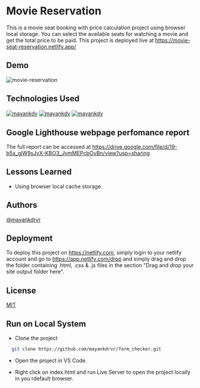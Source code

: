 
# Movie Reservation

This is a movie seat booking with price calculation project using browser local storage. You can select the available seats for watching a movie and get the total price to be paid. This project is deployed live at https://movie-seat-reservation.netlify.app/

## Demo

![movie-reservation](https://user-images.githubusercontent.com/87348490/149882904-fade4627-fe5a-4de0-8d39-44b0a6813d3d.gif)

## Technologies Used

<a href="https://www.freecodecamp.org/news/html-css-and-javascript-explained-for-beginners/" target="_blank"><img align="center" src="https://www.linkpicture.com/q/html.svg" alt="mayankdv"  /></a>
<a href="https://www.freecodecamp.org/news/html-css-and-javascript-explained-for-beginners/" target="_blank"><img align="center" src="https://www.linkpicture.com/q/css.svg" alt="mayankdv"  /></a>
<a href="https://www.freecodecamp.org/news/html-css-and-javascript-explained-for-beginners/" target="_blank"><img align="center" src="https://www.linkpicture.com/q/js.svg" alt="mayankdv"  /></a>

## Google Lighthouse webpage perfomance report 

The full report can be accessed at https://drive.google.com/file/d/19-b5x_gjW9sJvX-KBO3_JvmMEPcbOvBn/view?usp=sharing

## Lessons Learned
- Using browser local cache storage.

## Authors

[@mayankdrvr](https://www.github.com/mayankdrvr)

## Deployment

To deploy this project on https://netlify.com, simply login to your netlify account and go to https://app.netlify.com/drop and simply drag and drop the folder containing .html, .css & .js files in the section "Drag and drop your site output folder here".

## License

[MIT](https://choosealicense.com/licenses/mit/)

## Run on Local System

- Clone the project

```bash
  git clone https://github.com/mayankdrvr/form_checker.git
```
- Open the project in VS Code.

- Right click on index.html and run Live Server to open the project locally in you rdefault browser.

